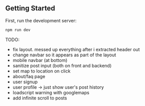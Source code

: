 ## Getting Started

First, run the development server:

```bash
npm run dev
```

TODO:
- fix layout. messed up everything after i extracted header out
- change navbar so it appears as part of the layout
- mobile navbar (at bottom)
- sanitize post input (both on front and backend)
- set map to location on click
- about/faq page
- user signup
- user profile -> just show user's post history
- loadscript warning with googlemaps
- add infinite scroll to posts